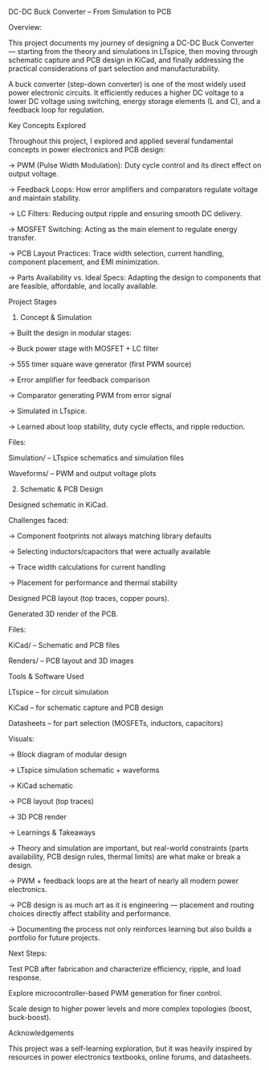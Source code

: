 DC-DC Buck Converter – From Simulation to PCB

Overview:

This project documents my journey of designing a DC-DC Buck Converter — starting from the theory and simulations in LTspice, then moving through schematic capture and PCB design in KiCad, and finally addressing the practical considerations of part selection and manufacturability.

A buck converter (step-down converter) is one of the most widely used power electronic circuits. It efficiently reduces a higher DC voltage to a lower DC voltage using switching, energy storage elements (L and C), and a feedback loop for regulation.

Key Concepts Explored

Throughout this project, I explored and applied several fundamental concepts in power electronics and PCB design:

-> PWM (Pulse Width Modulation): Duty cycle control and its direct effect on output voltage.

-> Feedback Loops: How error amplifiers and comparators regulate voltage and maintain stability.

-> LC Filters: Reducing output ripple and ensuring smooth DC delivery.

-> MOSFET Switching: Acting as the main element to regulate energy transfer.

-> PCB Layout Practices: Trace width selection, current handling, component placement, and EMI minimization.

-> Parts Availability vs. Ideal Specs: Adapting the design to components that are feasible, affordable, and locally available.


Project Stages


1. Concept & Simulation

-> Built the design in modular stages:

-> Buck power stage with MOSFET + LC filter

-> 555 timer square wave generator (first PWM source)

-> Error amplifier for feedback comparison

-> Comparator generating PWM from error signal

-> Simulated in LTspice.

-> Learned about loop stability, duty cycle effects, and ripple reduction.


Files:

Simulation/ – LTspice schematics and simulation files

Waveforms/ – PWM and output voltage plots


2. Schematic & PCB Design

Designed schematic in KiCad.

Challenges faced:

-> Component footprints not always matching library defaults

-> Selecting inductors/capacitors that were actually available

-> Trace width calculations for current handling

-> Placement for performance and thermal stability

Designed PCB layout (top traces, copper pours).

Generated 3D render of the PCB.

Files:

KiCad/ – Schematic and PCB files

Renders/ – PCB layout and 3D images

Tools & Software Used

LTspice – for circuit simulation

KiCad – for schematic capture and PCB design

Datasheets – for part selection (MOSFETs, inductors, capacitors)

Visuals:

-> Block diagram of modular design

-> LTspice simulation schematic + waveforms

-> KiCad schematic

-> PCB layout (top traces)

-> 3D PCB render

-> Learnings & Takeaways

-> Theory and simulation are important, but real-world constraints (parts availability, PCB design rules, thermal limits) are what make or break a design.

-> PWM + feedback loops are at the heart of nearly all modern power electronics.

-> PCB design is as much art as it is engineering — placement and routing choices directly affect stability and performance.

-> Documenting the process not only reinforces learning but also builds a portfolio for future projects.

Next Steps:

Test PCB after fabrication and characterize efficiency, ripple, and load response.

Explore microcontroller-based PWM generation for finer control.

Scale design to higher power levels and more complex topologies (boost, buck-boost).

Acknowledgements

This project was a self-learning exploration, but it was heavily inspired by resources in power electronics textbooks, online forums, and datasheets.
